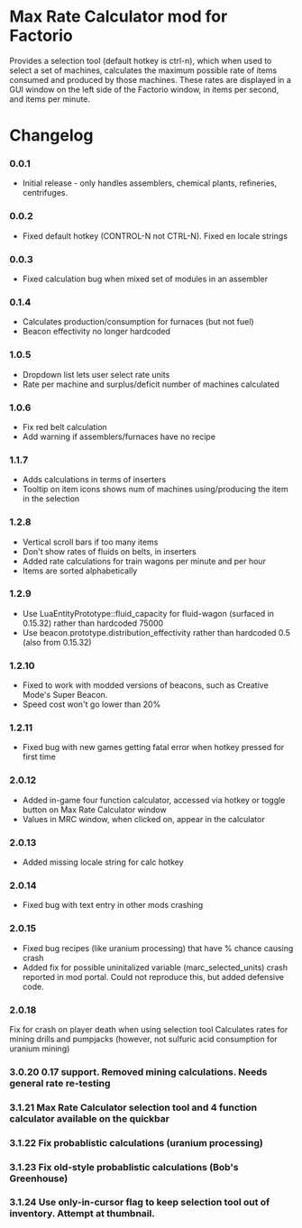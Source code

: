Max Rate Calculator mod for Factorio
==============================


Provides a selection tool (default hotkey is ctrl-n), which when used to select a set of machines, calculates the maximum
possible rate of items consumed and produced by those machines.   These rates are displayed in a GUI window on the left
side of the Factorio window, in items per second, and items per minute.

# Changelog
### 0.0.1
* Initial release - only handles assemblers, chemical plants, refineries, centrifuges.

### 0.0.2
* Fixed default hotkey (CONTROL-N not CTRL-N).  Fixed en locale strings

### 0.0.3
* Fixed calculation bug when mixed set of modules in an assembler

### 0.1.4
* Calculates production/consumption for furnaces (but not fuel)
* Beacon effectivity no longer hardcoded

### 1.0.5
* Dropdown list lets user select rate units
* Rate per machine and surplus/deficit number of machines calculated

### 1.0.6
* Fix red belt calculation
* Add warning if assemblers/furnaces have no recipe

### 1.1.7
* Adds calculations in terms of inserters
* Tooltip on item icons shows num of machines using/producing the item in the selection

### 1.2.8
* Vertical scroll bars if too many items
* Don't show rates of fluids on belts, in inserters
* Added rate calculations for train wagons per minute and per hour
* Items are sorted alphabetically

### 1.2.9
* Use LuaEntityPrototype::fluid_capacity for fluid-wagon (surfaced in 0.15.32) rather than hardcoded 75000
* Use beacon.prototype.distribution_effectivity rather than hardcoded 0.5 (also from 0.15.32)

### 1.2.10
* Fixed to work with modded versions of beacons, such as Creative Mode's Super Beacon.
* Speed cost won't go lower than 20%

### 1.2.11
* Fixed bug with new games getting fatal error when hotkey pressed for first time

### 2.0.12
* Added in-game four function calculator, accessed via hotkey or toggle button on Max Rate Calculator window
* Values in MRC window, when clicked on, appear in the calculator


### 2.0.13
* Added missing locale string for calc hotkey


### 2.0.14
* Fixed bug with text entry in other mods crashing

### 2.0.15
* Fixed bug recipes (like uranium processing) that have % chance causing crash
* Added fix for possible uninitalized variable (marc_selected_units) crash reported in mod portal.  Could not reproduce this, but added defensive code.

### 2.0.18
Fix for crash on player death when using selection tool
Calculates rates for mining drills and pumpjacks (however, not sulfuric acid consumption for uranium mining)

### 3.0.20 0.17 support.  Removed mining calculations.  Needs general rate re-testing

### 3.1.21 Max Rate Calculator selection tool and 4 function calculator available on the quickbar

### 3.1.22 Fix probablistic calculations (uranium processing)

### 3.1.23 Fix old-style probablistic calculations (Bob's Greenhouse)

### 3.1.24 Use only-in-cursor flag to keep selection tool out of inventory.  Attempt at thumbnail.
